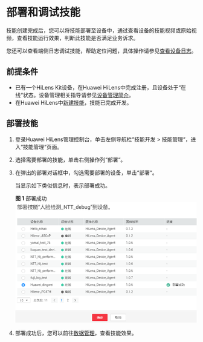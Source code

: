 # 部署和调试技能<a name="hilens_02_0031"></a>

技能创建完成后，您可以将技能部署至设备中，通过查看设备的技能视频或原始视频，查看技能运行效果，判断此技能是否满足业务诉求。

您还可以查看端侧日志调试技能，帮助定位问题，具体操作请参见[查看设备日志](查看设备日志.md)。

## 前提条件<a name="section720823184410"></a>

-   已有一个HiLens Kit设备，在Huawei HiLens中完成注册，且设备处于“在线“状态。设备管理相关指导请参见[设备管理简介](设备管理简介.md)。
-   在Huawei HiLens中[新建技能](新建技能.md)，技能已完成开发。

## 部署技能<a name="section19310935134417"></a>

1.  登录Huawei HiLens管理控制台，单击左侧导航栏“技能开发 \> 技能管理“，进入“技能管理“页面。
2.  选择需要部署的技能，单击右侧操作列“部署“。
3.  在弹出的部署对话框中，勾选需要部署的设备，单击“部署“。

    当显示如下类似信息时，表示部署成功。

    **图 1**  部署成功<a name="fig17684555178"></a>  
    ![](figures/部署成功.png "部署成功")

4.  部署成功后，您可以前往[数据管理](管理数据.md)，查看技能效果。


